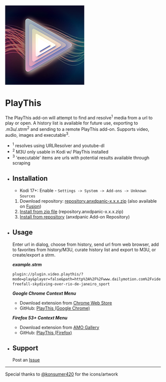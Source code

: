 ![PlayThis](https://raw.githubusercontent.com/anxdpanic/plugin.video.playthis/master/icon.png)
# PlayThis

The PlayThis add-on will attempt to find and resolve<sup>1</sup> media from a url to play or open. A history list is available for future use, exporting to .m3u/.strm<sup>2</sup> and sending to a remote PlayThis add-on. Supports video, audio, images and executable<sup>3</sup>.
* <sup>1</sup> resolves using URLResolver and youtube-dl
* <sup>2</sup> M3U only usable in Kodi w/ PlayThis installed
* <sup>3</sup> 'executable' items are urls with potential results available through scraping


- Installation
    -
    * Kodi 17+: Enable - `Settings -> System -> Add-ons -> Unknown Sources`
    1. Download repository: [repository.anxdpanic-x.x.x.zip](https://offshoregit.com/anxdpanic/repository/zips/repository.anxdpanic/repository.anxdpanic-0.9.3.zip) (also available on [Fusion](https://www.tvaddons.ag/fusion-installer-kodi/))
    2. [Install from zip file](http://kodi.wiki/view/Add-on_manager#How_to_install_from_a_ZIP_file) (repository.anxdpanic-x.x.x.zip)
    3. [Install from repository](http://kodi.wiki/view/add-on_manager#How_to_install_add-ons_from_a_repository) (anxdpanic Add-on Repository)

- Usage
    -

    Enter url in dialog, choose from history, send url from web browser, add to favorites from history/M3U, curate history list and export to M3U, or create/export a strm.  

    _**example.strm**_
    ```
    plugin://plugin.video.playthis/?mode=play&player=false&path=http%3A%2F%2Fwww.dailymotion.com%2Fvideo%2Fx3ol7gj_incredible-freefall-skydiving-over-rio-de-janeiro_sport
    ```

    _**Google Chrome Context Menu**_

    - Download extension from [Chrome Web Store](https://chrome.google.com/webstore/detail/playthis/adddkaonokkecefokdanjpaamfajogel)
    - GitHub: [PlayThis \(Google Chrome\)](https://github.com/anxdpanic/PlayThis-Extension/tree/chrome#playthis-google-chrome)

    _**Firefox 53+ Context Menu**_

    - Download extension from [AMO Gallery](https://addons.mozilla.org/en-US/firefox/addon/playthis/)
    - GitHub: [PlayThis \(Firefox\)](https://github.com/anxdpanic/PlayThis-Extension/tree/firefox#playthis-firefox)

- Support
    -

    Post an [Issue](https://github.com/anxdpanic/plugin.video.playthis/issues)
---

Special thanks to [@konsumer420](https://twitter.com/konsumer420) for the icons/artwork
